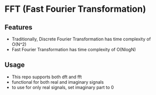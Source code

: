 # FFT (Fast Fourier Transformation)
## Features
* Traditionally, Discrete Fourier Transformation has time complexity of O(N^2)  
* Fast Fourier Transformation has time complexity of O(NlogN)  
## Usage
* This repo supports both dft and fft
* functional for both real and imaginary signals
* to use for only real signals, set imaginary part to 0 
